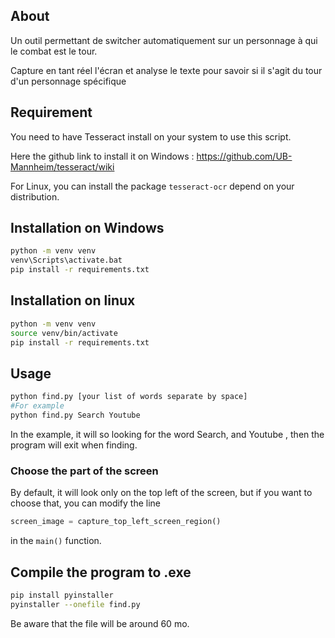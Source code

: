 ## About
Un outil permettant de switcher automatiquement sur un personnage à qui le combat est le tour.

Capture en tant réel l'écran et analyse le texte pour savoir si il s'agit du tour d'un personnage spécifique

## Requirement

You need to have Tesseract install on your system to use this script. 

Here the github link to install it on Windows : https://github.com/UB-Mannheim/tesseract/wiki

For Linux, you can install the package ```tesseract-ocr``` depend on your distribution.

## Installation on Windows

```bash
python -m venv venv
venv\Scripts\activate.bat
pip install -r requirements.txt
```

## Installation on linux

```bash
python -m venv venv
source venv/bin/activate
pip install -r requirements.txt
```

## Usage

```bash
python find.py [your list of words separate by space]
#For example
python find.py Search Youtube 
```

In the example, it will so looking for the word Search, and Youtube , then the program will exit when finding.

### Choose the part of the screen

By default, it will look only on the top left of the screen, but if you want to choose that, you can modify the line

```python
screen_image = capture_top_left_screen_region()
```

in the ```main()``` function.

## Compile the program to .exe

```bash
pip install pyinstaller
pyinstaller --onefile find.py
```

Be aware that the file will be around 60 mo.